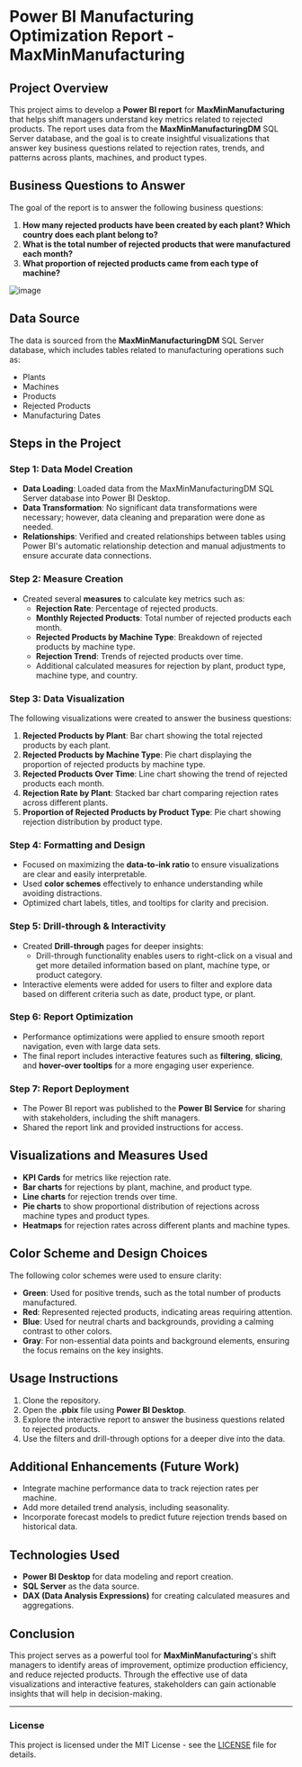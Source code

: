 # **Power BI Manufacturing Optimization Report - MaxMinManufacturing**

## **Project Overview**

This project aims to develop a **Power BI report** for **MaxMinManufacturing** that helps shift managers understand key metrics related to rejected products. The report uses data from the **MaxMinManufacturingDM** SQL Server database, and the goal is to create insightful visualizations that answer key business questions related to rejection rates, trends, and patterns across plants, machines, and product types.

## **Business Questions to Answer**

The goal of the report is to answer the following business questions:
1. **How many rejected products have been created by each plant? Which country does each plant belong to?**
2. **What is the total number of rejected products that were manufactured each month?**
3. **What proportion of rejected products came from each type of machine?**

![image](https://github.com/user-attachments/assets/11575735-63dc-4664-9da5-3071ae0eb73b)

## **Data Source**

The data is sourced from the **MaxMinManufacturingDM** SQL Server database, which includes tables related to manufacturing operations such as:
- Plants
- Machines
- Products
- Rejected Products
- Manufacturing Dates

## **Steps in the Project**

### **Step 1: Data Model Creation**
- **Data Loading**: Loaded data from the MaxMinManufacturingDM SQL Server database into Power BI Desktop.
- **Data Transformation**: No significant data transformations were necessary; however, data cleaning and preparation were done as needed.
- **Relationships**: Verified and created relationships between tables using Power BI's automatic relationship detection and manual adjustments to ensure accurate data connections.

### **Step 2: Measure Creation**
- Created several **measures** to calculate key metrics such as:
  - **Rejection Rate**: Percentage of rejected products.
  - **Monthly Rejected Products**: Total number of rejected products each month.
  - **Rejected Products by Machine Type**: Breakdown of rejected products by machine type.
  - **Rejection Trend**: Trends of rejected products over time.
  - Additional calculated measures for rejection by plant, product type, machine type, and country.

### **Step 3: Data Visualization**
The following visualizations were created to answer the business questions:
1. **Rejected Products by Plant**: Bar chart showing the total rejected products by each plant.
2. **Rejected Products by Machine Type**: Pie chart displaying the proportion of rejected products by machine type.
3. **Rejected Products Over Time**: Line chart showing the trend of rejected products each month.
4. **Rejection Rate by Plant**: Stacked bar chart comparing rejection rates across different plants.
5. **Proportion of Rejected Products by Product Type**: Pie chart showing rejection distribution by product type.

### **Step 4: Formatting and Design**
- Focused on maximizing the **data-to-ink ratio** to ensure visualizations are clear and easily interpretable.
- Used **color schemes** effectively to enhance understanding while avoiding distractions.
- Optimized chart labels, titles, and tooltips for clarity and precision.

### **Step 5: Drill-through & Interactivity**
- Created **Drill-through** pages for deeper insights:
  - Drill-through functionality enables users to right-click on a visual and get more detailed information based on plant, machine type, or product category.
- Interactive elements were added for users to filter and explore data based on different criteria such as date, product type, or plant.

### **Step 6: Report Optimization**
- Performance optimizations were applied to ensure smooth report navigation, even with large data sets.
- The final report includes interactive features such as **filtering**, **slicing**, and **hover-over tooltips** for a more engaging user experience.

### **Step 7: Report Deployment**
- The Power BI report was published to the **Power BI Service** for sharing with stakeholders, including the shift managers.
- Shared the report link and provided instructions for access.

## **Visualizations and Measures Used**
- **KPI Cards** for metrics like rejection rate.
- **Bar charts** for rejections by plant, machine, and product type.
- **Line charts** for rejection trends over time.
- **Pie charts** to show proportional distribution of rejections across machine types and product types.
- **Heatmaps** for rejection rates across different plants and machine types.

## **Color Scheme and Design Choices**
The following color schemes were used to ensure clarity:
- **Green**: Used for positive trends, such as the total number of products manufactured.
- **Red**: Represented rejected products, indicating areas requiring attention.
- **Blue**: Used for neutral charts and backgrounds, providing a calming contrast to other colors.
- **Gray**: For non-essential data points and background elements, ensuring the focus remains on the key insights.

## **Usage Instructions**

1. Clone the repository.
2. Open the **.pbix** file using **Power BI Desktop**.
3. Explore the interactive report to answer the business questions related to rejected products.
4. Use the filters and drill-through options for a deeper dive into the data.

## **Additional Enhancements (Future Work)**
- Integrate machine performance data to track rejection rates per machine.
- Add more detailed trend analysis, including seasonality.
- Incorporate forecast models to predict future rejection trends based on historical data.

## **Technologies Used**
- **Power BI Desktop** for data modeling and report creation.
- **SQL Server** as the data source.
- **DAX (Data Analysis Expressions)** for creating calculated measures and aggregations.

## **Conclusion**
This project serves as a powerful tool for **MaxMinManufacturing**'s shift managers to identify areas of improvement, optimize production efficiency, and reduce rejected products. Through the effective use of data visualizations and interactive features, stakeholders can gain actionable insights that will help in decision-making.

---

### **License**
This project is licensed under the MIT License - see the [LICENSE](LICENSE) file for details.
